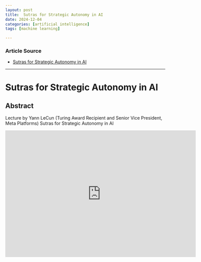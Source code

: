 ```yaml
---
layout: post
title:  Sutras for Strategic Autonomy in AI
date: 2024-12-04
categories: [artificial intelligence]
tags: [machine learning]

---
```


### Article Source


* [Sutras for Strategic Autonomy in AI](https://www.youtube.com/watch?v=w4KCLXiHtUI)

---


# Sutras for Strategic Autonomy in AI

## Abstract

Lecture by Yann LeCun (Turing Award Recipient and Senior Vice President, Meta Platforms) Sutras for Strategic Autonomy in AI


<iframe width="600" height="400" src="https://www.youtube.com/embed/w4KCLXiHtUI?si=gI7xgldgv8fpkOPH" title="YouTube video player" frameborder="0" allow="accelerometer; autoplay; clipboard-write; encrypted-media; gyroscope; picture-in-picture; web-share" referrerpolicy="strict-origin-when-cross-origin" allowfullscreen></iframe>


